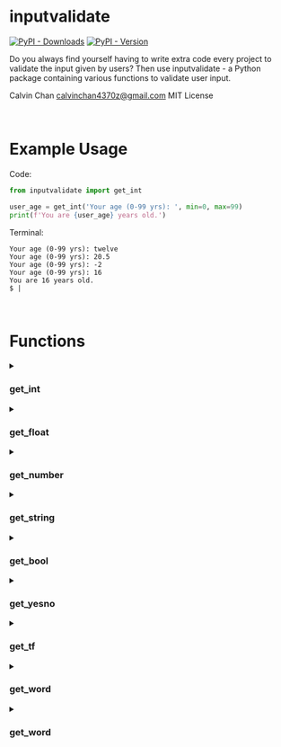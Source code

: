 # inputvalidate


<!-- Badges -->
[![PyPI - Downloads](https://img.shields.io/pypi/dm/inputvalidate?label=PyPi%20downloads)](https://pypi.org/project/inputvalidate/)
[![PyPI - Version](https://img.shields.io/pypi/v/inputvalidate)](https://pypi.org/project/inputvalidate/)
<!--tests passing-->
<!--sponser me-->
<!--another badge-->

Do you always find yourself having to write extra code every project to validate the input given by users? Then use inputvalidate -
a Python package containing various functions to validate user input.

Calvin Chan  calvinchan4370z@gmail.com  MIT License

</br>

# Example Usage
Code:
```python
from inputvalidate import get_int

user_age = get_int('Your age (0-99 yrs): ', min=0, max=99)
print(f'You are {user_age} years old.')
```
Terminal:
```
Your age (0-99 yrs): twelve
Your age (0-99 yrs): 20.5
Your age (0-99 yrs): -2
Your age (0-99 yrs): 16
You are 16 years old.
$ |
```

</br>

<!-- # Documentation -->

# Functions
<!-- <button>Open all</button> -->
<!-- get_int -->
<details>
<summary><h3>get_int</h3></summary>
```python
get_int(prompt, **kwargs)
```
Prompts user for an input, expecting an int. Repeats until an int is properly inputted, then returns the int.

### *kwargs:*
- **min**: Set min value acceptable
- **max**: Set max value acceptable
</details>


<!-- get_float -->
<details>
<summary><h3>get_float</h3></summary>
```python
get_float(prompt, **kwargs)
```
Prompts user for an input, expecting a float. Repeats until a number is properly inputted, then returns the input as a float.

### *kwargs:*
- **min**: Set min value acceptable
- **max**: Set max value acceptable
</details>


<!-- get_number -->
<details>
<summary><h3>get_number</h3></summary>
```python
get_number(prompt, **kwargs)
```
Prompts user for a number. Repeats until a number is properly inputted, then returns the input as an int/float, depending on what was inputted.

### *kwargs:*
- **min**: Set min value acceptable
- **max**: Set max value acceptable
</details>


<!-- get_string -->
<details>
<summary><h3>get_string</h3></summary>
```python
get_string(prompt, **kwargs)
```
Prompts user for an input, expecting a string. Repeats until an string is properly inputted, then returns the string

### *kwargs:*
- **min**: Set min length acceptable
- **max**: Set max length acceptable
- **nospace**: Set to True if input must contain no spaces. Default: False
</details>


<!-- get_bool -->
<details>
<summary><h3>get_bool</h3></summary>
```python
get_bool(prompt)
```
Prompts user for a True/False answer. Repeats until user inputs True or False, ignoring caps, then returns True or False
</details>


<!-- get_yesno -->
<details>
<summary><h3>get_yesno</h3></summary>
```python
get_yesno(prompt)
```
Prompts user for a yes/no answer. Repeats until the first letter of the input is y/n, ignoring caps, then returns 'y' / 'n'

### *Aliases*:
- get_yn
</details>


<!-- get_tf -->
<details>
<summary><h3>get_tf</h3></summary>
```python
get_tf(prompt)
```
Prompts user for a t/f answer. Repeats until the first letter of the input is t/f, ignoring caps, then returns 't' / 'f'
</details>


<!-- get_word -->
<details>
<summary><h3>get_word</h3></summary>
```python
get_word(prompt)
```
Prompts user for a single word of only alphabet letters. Repeats until a word is properly inputted, then returns the word as a string
</details>


<!-- get_char -->
<details>
<summary><h3>get_word</h3></summary>
```python
get_char(prompt)
```
Prompts user for a single ASCII character. Repeats until a character is properly inputted, then returns the char as a string
</details>